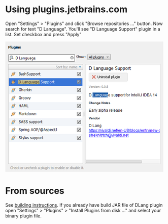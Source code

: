 # Using plugins.jetbrains.com

Open "Settings" > "Plugins" and click "Browse repositories ..." button. Now search for text "D Language".
You'll see "D Language Support" plugin in a list. Set checkbox and press "Apply"

![Install Plugin](../images/InstallPlugin.png)

# From sources

See [building instructions](Build.md). If you already have build JAR file of DLang plugin open
"Settings" > "Plugins" > "Install Plugins from disk ..." and select your binary plugin file.
